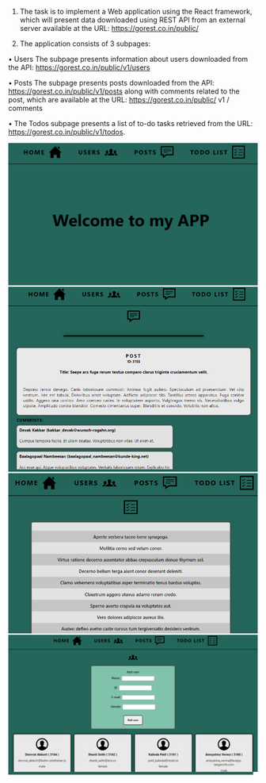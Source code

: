 1. The task is to implement a Web application using the React framework, which will present data downloaded using REST API from an external server available at the URL: https://gorest.co.in/public/

2. The application consists of 3 subpages:

• Users The subpage presents information about users downloaded from the API: https://gorest.co.in/public/v1/users

• Posts The subpage presents posts downloaded from the API: https://gorest.co.in/public/v1/posts along with comments related to the post, which are available at the URL: https://gorest.co.in/public/ v1 / comments

• The Todos subpage presents a list of to-do tasks retrieved from the URL: https://gorest.co.in/public/v1/todos.

<img src="./screenFromApp/ReactAppWithExternalServer.png" style="width: 1024px, height: 720px">
<img src="./screenFromApp/postsPAge.png">
<img src="./screenFromApp/todoListPage.png">
<img src="./screenFromApp/userPage.png">
